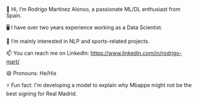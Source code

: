 👋 Hi, I’m Rodrigo Martínez Alonso, a passionate ML/DL enthusiast from Spain.

🖥️ I have over two years experience working as a Data Scientist.

👀 I’m mainly interested in NLP and sports-related projects.

📫 You can reach me on LinkedIn: https://www.linkedin.com/in/rodrigo-mart/

😄 Pronouns: He/His

⚡ Fun fact: I'm developing a model to explain why Mbappe might not be the best signing for Real Madrid.
